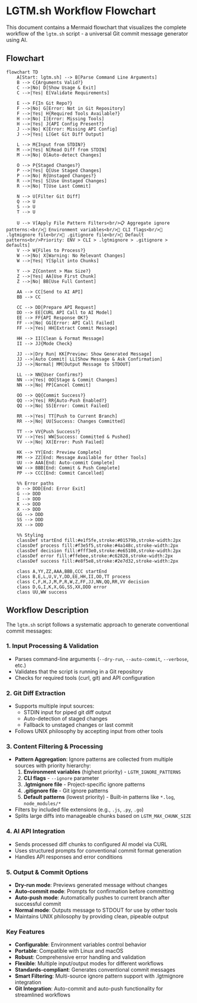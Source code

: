 # LGTM.sh Workflow Flowchart

This document contains a Mermaid flowchart that visualizes the complete workflow of the `lgtm.sh` script - a universal Git commit message generator using AI.

## Flowchart

```mermaid
flowchart TD
    A[Start: lgtm.sh] --> B[Parse Command Line Arguments]
    B --> C{Arguments Valid?}
    C -->|No| D[Show Usage & Exit]
    C -->|Yes| E[Validate Requirements]

    E --> F{In Git Repo?}
    F -->|No| G[Error: Not in Git Repository]
    F -->|Yes| H{Required Tools Available?}
    H -->|No| I[Error: Missing Tools]
    H -->|Yes| J{API Config Present?}
    J -->|No| K[Error: Missing API Config]
    J -->|Yes| L[Get Git Diff Output]

    L --> M{Input from STDIN?}
    M -->|Yes| N[Read Diff from STDIN]
    M -->|No| O[Auto-detect Changes]

    O --> P{Staged Changes?}
    P -->|Yes| Q[Use Staged Changes]
    P -->|No| R{Unstaged Changes?}
    R -->|Yes| S[Use Unstaged Changes]
    R -->|No| T[Use Last Commit]

    N --> U[Filter Git Diff]
    Q --> U
    S --> U
    T --> U

    U --> V[Apply File Pattern Filters<br/>📋 Aggregate ignore patterns:<br/>🔸 Environment variables<br/>🔸 CLI flags<br/>🔸 .lgtmignore file<br/>🔸 .gitignore file<br/>🔸 Default patterns<br/>Priority: ENV > CLI > .lgtmignore > .gitignore > defaults]
    V --> W{Files to Process?}
    W -->|No| X[Warning: No Relevant Changes]
    W -->|Yes| Y[Split into Chunks]

    Y --> Z{Content > Max Size?}
    Z -->|Yes| AA[Use First Chunk]
    Z -->|No| BB[Use Full Content]

    AA --> CC[Send to AI API]
    BB --> CC

    CC --> DD[Prepare API Request]
    DD --> EE[CURL API Call to AI Model]
    EE --> FF{API Response OK?}
    FF -->|No| GG[Error: API Call Failed]
    FF -->|Yes| HH[Extract Commit Message]

    HH --> II[Clean & Format Message]
    II --> JJ{Mode Check}

    JJ -->|Dry Run| KK[Preview: Show Generated Message]
    JJ -->|Auto Commit| LL[Show Message & Ask Confirmation]
    JJ -->|Normal| MM[Output Message to STDOUT]

    LL --> NN{User Confirms?}
    NN -->|Yes| OO[Stage & Commit Changes]
    NN -->|No| PP[Cancel Commit]

    OO --> QQ{Commit Success?}
    QQ -->|Yes| RR{Auto-Push Enabled?}
    QQ -->|No| SS[Error: Commit Failed]

    RR -->|Yes| TT[Push to Current Branch]
    RR -->|No| UU[Success: Changes Committed]

    TT --> VV{Push Success?}
    VV -->|Yes| WW[Success: Committed & Pushed]
    VV -->|No| XX[Error: Push Failed]

    KK --> YY[End: Preview Complete]
    MM --> ZZ[End: Message Available for Other Tools]
    UU --> AAA[End: Auto-commit Complete]
    WW --> BBB[End: Commit & Push Complete]
    PP --> CCC[End: Commit Cancelled]

    %% Error paths
    D --> DDD[End: Error Exit]
    G --> DDD
    I --> DDD
    K --> DDD
    X --> DDD
    GG --> DDD
    SS --> DDD
    XX --> DDD

    %% Styling
    classDef startEnd fill:#e1f5fe,stroke:#01579b,stroke-width:2px
    classDef process fill:#f3e5f5,stroke:#4a148c,stroke-width:2px
    classDef decision fill:#fff3e0,stroke:#e65100,stroke-width:2px
    classDef error fill:#ffebee,stroke:#c62828,stroke-width:2px
    classDef success fill:#e8f5e8,stroke:#2e7d32,stroke-width:2px

    class A,YY,ZZ,AAA,BBB,CCC startEnd
    class B,E,L,U,V,Y,DD,EE,HH,II,OO,TT process
    class C,F,H,J,M,P,R,W,Z,FF,JJ,NN,QQ,RR,VV decision
    class D,G,I,K,X,GG,SS,XX,DDD error
    class UU,WW success
```

## Workflow Description

The `lgtm.sh` script follows a systematic approach to generate conventional commit messages:

### 1. **Input Processing & Validation**

- Parses command-line arguments (`--dry-run`, `--auto-commit`, `--verbose`, etc.)
- Validates that the script is running in a Git repository
- Checks for required tools (curl, git) and API configuration

### 2. **Git Diff Extraction**

- Supports multiple input sources:
  - STDIN input for piped git diff output
  - Auto-detection of staged changes
  - Fallback to unstaged changes or last commit
- Follows UNIX philosophy by accepting input from other tools

### 3. **Content Filtering & Processing**

- **Pattern Aggregation**: Ignore patterns are collected from multiple sources with priority hierarchy:
  1. **Environment variables** (highest priority) - `LGTM_IGNORE_PATTERNS`
  2. **CLI flags** - `--ignore` parameter
  3. **.lgtmignore file** - Project-specific ignore patterns
  4. **.gitignore file** - Git ignore patterns
  5. **Default patterns** (lowest priority) - Built-in patterns like `*.log`, `node_modules/*`
- Filters by included file extensions (e.g., `.js`, `.py`, `.go`)
- Splits large diffs into manageable chunks based on `LGTM_MAX_CHUNK_SIZE`

### 4. **AI API Integration**

- Sends processed diff chunks to configured AI model via CURL
- Uses structured prompts for conventional commit format generation
- Handles API responses and error conditions

### 5. **Output & Commit Options**

- **Dry-run mode**: Previews generated message without changes
- **Auto-commit mode**: Prompts for confirmation before committing
- **Auto-push mode**: Automatically pushes to current branch after successful commit
- **Normal mode**: Outputs message to STDOUT for use by other tools
- Maintains UNIX philosophy by providing clean, pipeable output

### Key Features

- **Configurable**: Environment variables control behavior
- **Portable**: Compatible with Linux and macOS
- **Robust**: Comprehensive error handling and validation
- **Flexible**: Multiple input/output modes for different workflows
- **Standards-compliant**: Generates conventional commit messages
- **Smart Filtering**: Multi-source ignore pattern support with .lgtmignore integration
- **Git Integration**: Auto-commit and auto-push functionality for streamlined workflows
